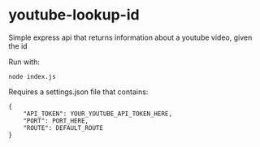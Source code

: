 # youtube-lookup-id

Simple express api that returns information about a youtube video,
given the id

Run with:
```
node index.js
```

Requires a settings.json file that contains:
```
{
    "API_TOKEN": YOUR_YOUTUBE_API_TOKEN_HERE,
    "PORT": PORT_HERE,
    "ROUTE": DEFAULT_ROUTE
}
```